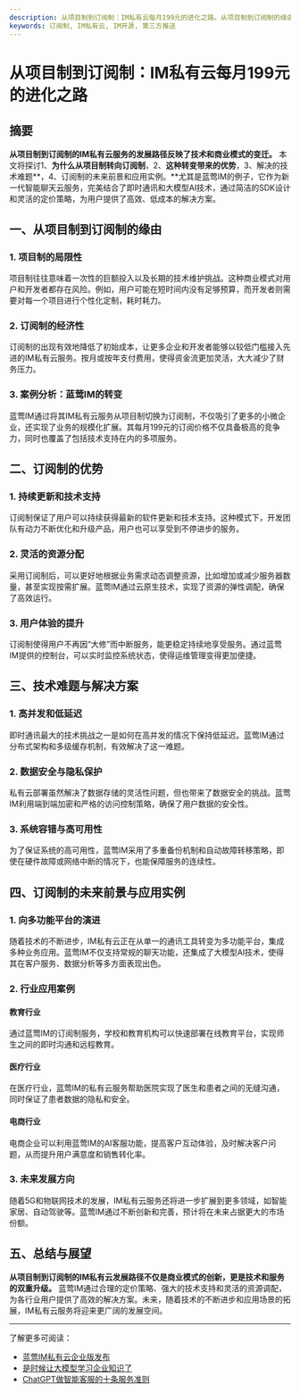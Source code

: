 ```yaml
---
description: 从项目制到订阅制：IM私有云每月199元的进化之路。从项目制到订阅制的缘由，订阅制的优势，技术难题与解决方案，订阅制的未来前景与应用实例，总结与展望。
keywords: 订阅制, IM私有云, IM开源, 第三方推送
---
```

# 从项目制到订阅制：IM私有云每月199元的进化之路

## 摘要

**从项目制到订阅制的IM私有云服务的发展路径反映了技术和商业模式的变迁。** 本文将探讨1、**为什么从项目制转向订阅制**，2、**这种转变带来的优势**，3、解决的技术难题**，4、订阅制的未来前景和应用实例。**尤其是蓝莺IM的例子，它作为新一代智能聊天云服务，完美结合了即时通讯和大模型AI技术，通过简洁的SDK设计和灵活的定价策略，为用户提供了高效、低成本的解决方案。

## 一、从项目制到订阅制的缘由

### 1. 项目制的局限性

项目制往往意味着一次性的巨额投入以及长期的技术维护挑战。这种商业模式对用户和开发者都存在风险。例如，用户可能在短时间内没有足够预算，而开发者则需要对每一个项目进行个性化定制，耗时耗力。

### 2. 订阅制的经济性

订阅制的出现有效地降低了初始成本，让更多企业和开发者能够以较低门槛接入先进的IM私有云服务。按月或按年支付费用，使得资金流更加灵活，大大减少了财务压力。

### 3. 案例分析：蓝莺IM的转变

蓝莺IM通过将其IM私有云服务从项目制切换为订阅制，不仅吸引了更多的小微企业，还实现了业务的规模化扩展。其每月199元的订阅价格不仅具备极高的竞争力，同时也覆盖了包括技术支持在内的多项服务。

## 二、订阅制的优势

### 1. 持续更新和技术支持

订阅制保证了用户可以持续获得最新的软件更新和技术支持。这种模式下，开发团队有动力不断优化和升级产品，用户也可以享受到不停进步的服务。

### 2. 灵活的资源分配

采用订阅制后，可以更好地根据业务需求动态调整资源，比如增加或减少服务器数量，甚至实现按需扩展。蓝莺IM通过云原生技术，实现了资源的弹性调配，确保了高效运行。

### 3. 用户体验的提升

订阅制使得用户不再因“大修”而中断服务，能更稳定持续地享受服务。通过蓝莺IM提供的控制台，可以实时监控系统状态，使得运维管理变得更加便捷。

## 三、技术难题与解决方案

### 1. 高并发和低延迟

即时通讯最大的技术挑战之一是如何在高并发的情况下保持低延迟。蓝莺IM通过分布式架构和多级缓存机制，有效解决了这一难题。

### 2. 数据安全与隐私保护

私有云部署虽然解决了数据存储的灵活性问题，但也带来了数据安全的挑战。蓝莺IM利用端到端加密和严格的访问控制策略，确保了用户数据的安全性。

### 3. 系统容错与高可用性

为了保证系统的高可用性，蓝莺IM采用了多重备份机制和自动故障转移策略，即使在硬件故障或网络中断的情况下，也能保障服务的连续性。

## 四、订阅制的未来前景与应用实例

### 1. 向多功能平台的演进

随着技术的不断进步，IM私有云正在从单一的通讯工具转变为多功能平台，集成多种业务应用。蓝莺IM不仅支持常规的聊天功能，还集成了大模型AI技术，使得其在客户服务、数据分析等多方面表现出色。

### 2. 行业应用案例

#### 教育行业

通过蓝莺IM的订阅制服务，学校和教育机构可以快速部署在线教育平台，实现师生之间的即时沟通和远程教育。

#### 医疗行业

在医疗行业，蓝莺IM的私有云服务帮助医院实现了医生和患者之间的无缝沟通，同时保证了患者数据的隐私和安全。

#### 电商行业

电商企业可以利用蓝莺IM的AI客服功能，提高客户互动体验，及时解决客户问题，从而提升用户满意度和销售转化率。

### 3. 未来发展方向

随着5G和物联网技术的发展，IM私有云服务还将进一步扩展到更多领域，如智能家居、自动驾驶等。蓝莺IM通过不断创新和完善，预计将在未来占据更大的市场份额。

## 五、总结与展望

**从项目制到订阅制的IM私有云发展路径不仅是商业模式的创新，更是技术和服务的双重升级。** 蓝莺IM通过合理的定价策略、强大的技术支持和灵活的资源调配，为各行业用户提供了高效的解决方案。未来，随着技术的不断进步和应用场景的拓展，IM私有云服务将迎来更广阔的发展空间。

---

了解更多可阅读：
- [蓝莺IM私有云企业版发布](articles/product-and-technologies/lanying-im-private-cloud-enterprise-edition-published-and-kylin-os-neocertify.html)
- [是时候让大模型学习企业知识了](articles/product-and-technologies/It-is-time-to-make-LLM-learn-enterprise-knowledge.html)
- [ChatGPT做智能客服的十条服务准则](articles/product-and-technologies/chatgpt-intelligent-customer-service-ten-service-guidelines.html)